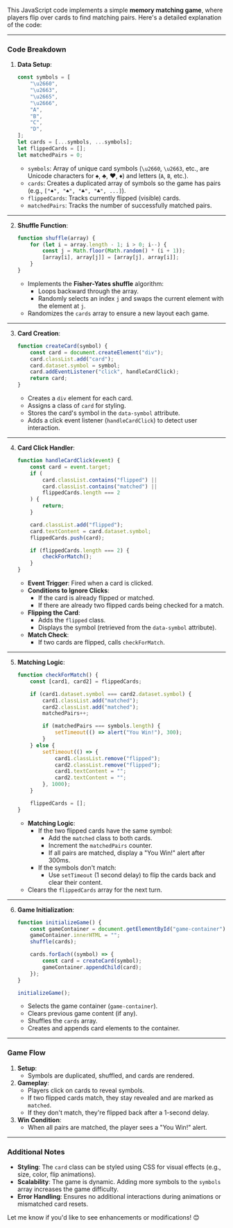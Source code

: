 This JavaScript code implements a simple **memory matching game**, where players flip over cards to find matching pairs. Here's a detailed explanation of the code:

---

### **Code Breakdown**

1. **Data Setup**:

    ```javascript
    const symbols = [
        "\u2660",
        "\u2663",
        "\u2665",
        "\u2666",
        "A",
        "B",
        "C",
        "D",
    ];
    let cards = [...symbols, ...symbols];
    let flippedCards = [];
    let matchedPairs = 0;
    ```

    - `symbols`: Array of unique card symbols (`\u2660`, `\u2663`, etc., are Unicode characters for ♠, ♣, ♥, ♦) and letters (`A`, `B`, etc.).
    - `cards`: Creates a duplicated array of symbols so the game has pairs (e.g., `["♠", "♠", "♣", "♣", ...]`).
    - `flippedCards`: Tracks currently flipped (visible) cards.
    - `matchedPairs`: Tracks the number of successfully matched pairs.

---

2. **Shuffle Function**:

    ```javascript
    function shuffle(array) {
        for (let i = array.length - 1; i > 0; i--) {
            const j = Math.floor(Math.random() * (i + 1));
            [array[i], array[j]] = [array[j], array[i]];
        }
    }
    ```

    - Implements the **Fisher-Yates shuffle** algorithm:
        - Loops backward through the array.
        - Randomly selects an index `j` and swaps the current element with the element at `j`.
    - Randomizes the `cards` array to ensure a new layout each game.

---

3. **Card Creation**:

    ```javascript
    function createCard(symbol) {
        const card = document.createElement("div");
        card.classList.add("card");
        card.dataset.symbol = symbol;
        card.addEventListener("click", handleCardClick);
        return card;
    }
    ```

    - Creates a `div` element for each card.
    - Assigns a class of `card` for styling.
    - Stores the card's symbol in the `data-symbol` attribute.
    - Adds a click event listener (`handleCardClick`) to detect user interaction.

---

4. **Card Click Handler**:

    ```javascript
    function handleCardClick(event) {
        const card = event.target;
        if (
            card.classList.contains("flipped") ||
            card.classList.contains("matched") ||
            flippedCards.length === 2
        ) {
            return;
        }

        card.classList.add("flipped");
        card.textContent = card.dataset.symbol;
        flippedCards.push(card);

        if (flippedCards.length === 2) {
            checkForMatch();
        }
    }
    ```

    - **Event Trigger**: Fired when a card is clicked.
    - **Conditions to Ignore Clicks**:
        - If the card is already flipped or matched.
        - If there are already two flipped cards being checked for a match.
    - **Flipping the Card**:
        - Adds the `flipped` class.
        - Displays the symbol (retrieved from the `data-symbol` attribute).
    - **Match Check**:
        - If two cards are flipped, calls `checkForMatch`.

---

5. **Matching Logic**:

    ```javascript
    function checkForMatch() {
        const [card1, card2] = flippedCards;

        if (card1.dataset.symbol === card2.dataset.symbol) {
            card1.classList.add("matched");
            card2.classList.add("matched");
            matchedPairs++;

            if (matchedPairs === symbols.length) {
                setTimeout(() => alert("You Win!"), 300);
            }
        } else {
            setTimeout(() => {
                card1.classList.remove("flipped");
                card2.classList.remove("flipped");
                card1.textContent = "";
                card2.textContent = "";
            }, 1000);
        }

        flippedCards = [];
    }
    ```

    - **Matching Logic**:
        - If the two flipped cards have the same symbol:
            - Add the `matched` class to both cards.
            - Increment the `matchedPairs` counter.
            - If all pairs are matched, display a "You Win!" alert after 300ms.
        - If the symbols don't match:
            - Use `setTimeout` (1 second delay) to flip the cards back and clear their content.
    - Clears the `flippedCards` array for the next turn.

---

6. **Game Initialization**:

    ```javascript
    function initializeGame() {
        const gameContainer = document.getElementById("game-container");
        gameContainer.innerHTML = "";
        shuffle(cards);

        cards.forEach((symbol) => {
            const card = createCard(symbol);
            gameContainer.appendChild(card);
        });
    }

    initializeGame();
    ```

    - Selects the game container (`game-container`).
    - Clears previous game content (if any).
    - Shuffles the `cards` array.
    - Creates and appends card elements to the container.

---

### **Game Flow**

1. **Setup**:
    - Symbols are duplicated, shuffled, and cards are rendered.
2. **Gameplay**:
    - Players click on cards to reveal symbols.
    - If two flipped cards match, they stay revealed and are marked as `matched`.
    - If they don't match, they're flipped back after a 1-second delay.
3. **Win Condition**:
    - When all pairs are matched, the player sees a "You Win!" alert.

---

### **Additional Notes**

-   **Styling**: The `card` class can be styled using CSS for visual effects (e.g., size, color, flip animations).
-   **Scalability**: The game is dynamic. Adding more symbols to the `symbols` array increases the game difficulty.
-   **Error Handling**: Ensures no additional interactions during animations or mismatched card resets.

Let me know if you'd like to see enhancements or modifications! 😊
